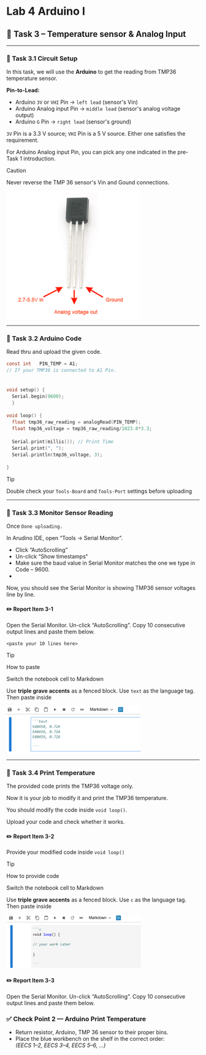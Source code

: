 # Lab 4 Arduino I

## :dart: Task 3 – Temperature sensor & Analog Input
---
### 📌 Task 3.1 Circuit Setup
In this task, we will use the **Arduino** to get the reading from TMP36 temperature sensor.

**Pin-to-Lead:**  
- Arduino `3V` or `VHI` Pin → `left lead` (sensor's Vin) 
- Arduino Analog input Pin  → `middle lead` (sensor's analog voltage output)  
- Arduino `G` Pin  → `right lead` (sensor's ground) 

`3V` Pin is a 3.3 V source; `VHI` Pin is a 5 V source. Either one satisfies the requirement.

For Arduino Analog input Pin, you can pick any one indicated in the pre-Task 1 introduction.

> [!CAUTION]  
> Never reverse the TMP 36 sensor's Vin and Gound connections.
> 
<img src="Pic/tmpcircuit.png" width="350">

-------
### 📌 Task 3.2 Arduino Code

Read thru and upload the given code.
```c
const int   PIN_TEMP = A1;
// If your TMP36 is connected to A1 Pin.


void setup() { 
  Serial.begin(9600); 
  }

void loop() {
  float tmp36_raw_reading = analogRead(PIN_TEMP);
  float tmp36_voltage = tmp36_raw_reading/1023.0*3.3;

  Serial.print(millis()); // Print Time
  Serial.print(", ");
  Serial.println(tmp36_voltage, 3);

}
```

> [!TIP]
> Double check your `Tools-Board` and `Tools-Port` settings before uploading  

-------
### 📌 Task 3.3 Monitor Sensor Reading

Once `Done uploading.`

In Arudino IDE, open “Tools → Serial Monitor”.
- Click “AutoScrolling”
- Un-click “Show timestamps“
- Make sure the baud value in Serial Monitor matches the one we type in Code – 9600.
- 
Now, you should see the Serial Monitor is showing TMP36 sensor voltages line by line.

#### :pencil2:  Report Item 3-1
Open the Serial Monitor. Un-click “AutoScrolling”. Copy 10 consecutive output lines and paste them below.

```text
<paste your 10 lines here>
```
> [!TIP]
> How to paste
> 
> Switch the notebook cell to Markdown
> 
> Use **triple grave accents** as a fenced block. Use `text` as the language tag. Then paste inside
> 
><img src="Pic/fenceblock.png" width="350">

-------
### 📌 Task 3.4 Print Temperature
The provided code prints the TMP36 voltage only.

Now it is your job to modify it and print the TMP36 temperature.

You should modify the code inside ```void loop()```.

Upload your code and check whether it works.

#### :pencil2:  Report Item 3-2
Provide your modified code inside ```void loop()```

> [!TIP]
> How to provide code
> 
> Switch the notebook cell to Markdown
> 
> Use **triple grave accents** as a fenced block. Use `c` as the language tag. Then paste inside
> 
><img src="Pic/fenceblock2.png" width="350">

#### :pencil2:  Report Item 3-3
Open the Serial Monitor. Un-click “AutoScrolling”. Copy 10 consecutive output lines and paste them below.

### ✅ Check Point 2 — Arduino Print Temperature

- Return resistor, Arduino, TMP 36 sensor to their proper bins.
- Place the blue workbench on the shelf in the correct order:  
  *(EECS 1–2, EECS 3–4, EECS 5–6, …)*  
